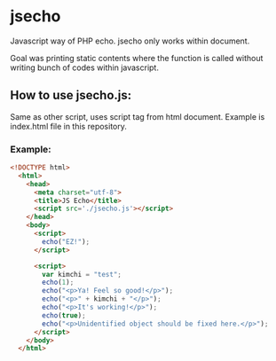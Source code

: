 # jsecho
Javascript way of PHP echo. jsecho only works within document.

Goal was printing static contents where the function is called without writing bunch of codes within javascript.

## How to use jsecho.js:

Same as other script, uses script tag from html document. Example is index.html file in this repository.

### Example:
```html
<!DOCTYPE html>
  <html>
    <head>
      <meta charset="utf-8">
      <title>JS Echo</title>
      <script src='./jsecho.js'></script>
    </head>
    <body>
      <script>
        echo("EZ!");
      </script>

      <script>
        var kimchi = "test";
        echo(1);
        echo("<p>Ya! Feel so good!</p>");
        echo("<p>" + kimchi + "</p>");
        echo("<p>It's working!</p>");
        echo(true);
        echo("<p>Unidentified object should be fixed here.</p>");
      </script>
    </body>
  </html>
```
